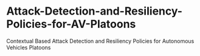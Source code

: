 # Attack-Detection-and-Resiliency-Policies-for-AV-Platoons
Contextual Based Attack Detection and Resiliency Policies for Autonomous Vehicles Platoons
